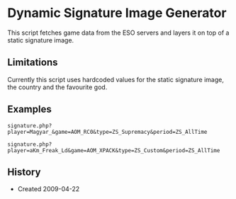 # Dynamic Signature Image Generator

This script fetches game data from the ESO servers and layers it on top of a static signature image.

## Limitations

Currently this script uses hardcoded values for the static signature image, the country and the favourite god.

## Examples

`signature.php?player=Magyar_&game=AOM_RC0&type=ZS_Supremacy&period=ZS_AllTime`

`signature.php?player=aKm_Freak_Ld&game=AOM_XPACK&type=ZS_Custom&period=ZS_AllTime`

## History

- Created 2009-04-22